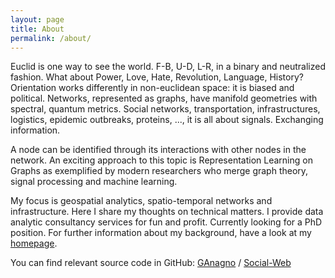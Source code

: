 ```yaml
---
layout: page
title: About
permalink: /about/
---
```


Euclid is one way to see the world. F-B, U-D, L-R, in a binary and neutralized fashion. What about Power, Love, Hate, Revolution, Language, History? Orientation works differently in non-euclidean space: it is biased and political. Networks, represented as graphs, have manifold geometries with spectral, quantum metrics. Social networks, transportation, infrastructures, logistics, epidemic outbreaks, proteins, ..., it is all about signals. Exchanging information.

A node can be identified through its interactions with other nodes in the network. An exciting approach to this topic is Representation Learning on Graphs as exemplified by modern researchers who merge graph theory, signal processing and machine learning.

My focus is geospatial analytics, spatio-temporal networks and infrastructure. Here I share my thoughts on technical matters. I provide data analytic consultancy services for fun and profit. Currently looking for a PhD position. For further information about my background, have a look at my [homepage](http://anagno.com/).


You can find relevant source code in GitHub:
[GAnagno][GAnagno-organization] /
[Social-Web](https://github.com/GAnagno/Social-Web)


[GAnagno-organization]: https://github.com/GAnagno
